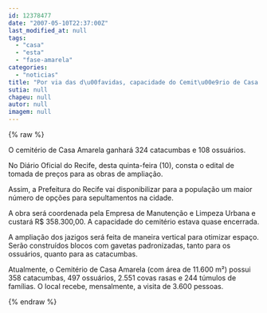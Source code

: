 ```yaml
---
id: 12378477
date: "2007-05-10T22:37:00Z"
last_modified_at: null
tags:
  - "casa"
  - "esta"
  - "fase-amarela"
categories:
  - "noticias"
title: "Por via das d\u00favidas, capacidade do Cemit\u00e9rio de Casa Amarela est\u00e1 sendo ampliada"
sutia: null
chapeu: null
autor: null
imagem: null
---
```

{% raw %}
<p><p>O cemit&eacute;rio de Casa Amarela ganhar&aacute; 324 catacumbas e 108 ossu&aacute;rios.</p></p>
<p><p>No Di&aacute;rio Oficial do Recife, desta quinta-feira (10), consta o edital de tomada de pre&ccedil;os para as obras de amplia&ccedil;&atilde;o.</p></p>
<p><p>Assim, a Prefeitura do Recife vai disponibilizar para a popula&ccedil;&atilde;o um maior n&uacute;mero de op&ccedil;&otilde;es para sepultamentos na cidade.</p></p>
<p><p>A obra ser&aacute; coordenada pela Empresa de Manuten&ccedil;&atilde;o e Limpeza Urbana e custar&aacute; R$ 358.300,00. A capacidade do cemit&eacute;rio estava quase encerrada.</p></p>
<p><p>A amplia&ccedil;&atilde;o dos jazigos ser&aacute; feita de maneira vertical para otimizar espa&ccedil;o. Ser&atilde;o constru&iacute;dos blocos com gavetas padronizadas, tanto para os ossu&aacute;rios, quanto para as catacumbas.</p></p>
<p><p>Atualmente, o Cemit&eacute;rio de Casa Amarela (com &aacute;rea de 11.600 m&sup2;) possui 358 catacumbas, 497 ossu&aacute;rios, 2.551 covas rasas e 244 t&uacute;mulos de fam&iacute;lias. O local recebe, mensalmente, a visita de 3.600 pessoas.</p> </p>
{% endraw %}